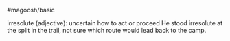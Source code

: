 #magoosh/basic

irresolute (adjective): uncertain how to act or proceed 
He stood irresolute at the split in the trail, not sure which route would lead back to the camp. 
